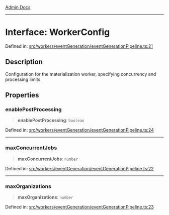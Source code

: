 [Admin Docs](/)

***

# Interface: WorkerConfig

Defined in: [src/workers/eventGeneration/eventGenerationPipeline.ts:21](https://github.com/Sourya07/talawa-api/blob/aac5f782223414da32542752c1be099f0b872196/src/workers/eventGeneration/eventGenerationPipeline.ts#L21)

## Description

Configuration for the materialization worker, specifying concurrency and processing limits.

## Properties

### enablePostProcessing

> **enablePostProcessing**: `boolean`

Defined in: [src/workers/eventGeneration/eventGenerationPipeline.ts:24](https://github.com/Sourya07/talawa-api/blob/aac5f782223414da32542752c1be099f0b872196/src/workers/eventGeneration/eventGenerationPipeline.ts#L24)

***

### maxConcurrentJobs

> **maxConcurrentJobs**: `number`

Defined in: [src/workers/eventGeneration/eventGenerationPipeline.ts:22](https://github.com/Sourya07/talawa-api/blob/aac5f782223414da32542752c1be099f0b872196/src/workers/eventGeneration/eventGenerationPipeline.ts#L22)

***

### maxOrganizations

> **maxOrganizations**: `number`

Defined in: [src/workers/eventGeneration/eventGenerationPipeline.ts:23](https://github.com/Sourya07/talawa-api/blob/aac5f782223414da32542752c1be099f0b872196/src/workers/eventGeneration/eventGenerationPipeline.ts#L23)
